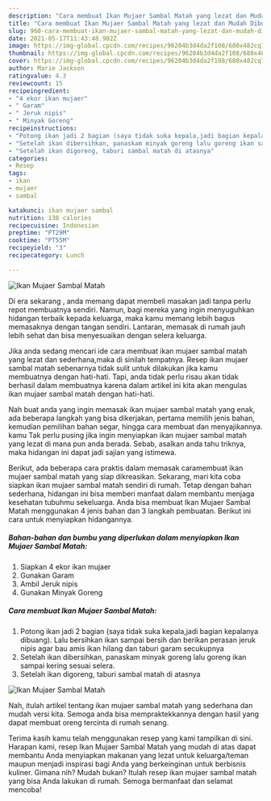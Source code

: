 ```yaml
---
description: "Cara membuat Ikan Mujaer Sambal Matah yang lezat dan Mudah Dibuat"
title: "Cara membuat Ikan Mujaer Sambal Matah yang lezat dan Mudah Dibuat"
slug: 960-cara-membuat-ikan-mujaer-sambal-matah-yang-lezat-dan-mudah-dibuat
date: 2021-05-17T11:43:48.902Z
image: https://img-global.cpcdn.com/recipes/96204b3d4da2f108/680x482cq70/ikan-mujaer-sambal-matah-foto-resep-utama.jpg
thumbnail: https://img-global.cpcdn.com/recipes/96204b3d4da2f108/680x482cq70/ikan-mujaer-sambal-matah-foto-resep-utama.jpg
cover: https://img-global.cpcdn.com/recipes/96204b3d4da2f108/680x482cq70/ikan-mujaer-sambal-matah-foto-resep-utama.jpg
author: Marie Jackson
ratingvalue: 4.3
reviewcount: 15
recipeingredient:
- "4 ekor ikan mujaer"
- " Garam"
- " Jeruk nipis"
- " Minyak Goreng"
recipeinstructions:
- "Potong ikan jadi 2 bagian (saya tidak suka kepala,jadi bagian kepalanya dibuang). Lalu bersihkan ikan sampai bersih dan berikan perasan jeruk nipis agar bau amis ikan hilang dan taburi garam secukupnya"
- "Setelah ikan dibersihkan, panaskam minyak goreng lalu goreng ikan sampai kering sesuai selera."
- "Setelah ikan digoreng, taburi sambal matah di atasnya"
categories:
- Resep
tags:
- ikan
- mujaer
- sambal

katakunci: ikan mujaer sambal 
nutrition: 138 calories
recipecuisine: Indonesian
preptime: "PT29M"
cooktime: "PT55M"
recipeyield: "3"
recipecategory: Lunch

---
```



![Ikan Mujaer Sambal Matah](https://img-global.cpcdn.com/recipes/96204b3d4da2f108/680x482cq70/ikan-mujaer-sambal-matah-foto-resep-utama.jpg)

Di era  sekarang , anda memang dapat membeli masakan jadi tanpa perlu repot membuatnya sendiri. Namun, bagi mereka yang ingin menyuguhkan hidangan terbaik kepada keluarga, maka kamu memang lebih bagus memasaknya dengan tangan sendiri. Lantaran, memasak di rumah jauh lebih sehat dan bisa menyesuaikan dengan selera keluarga.

Jika anda sedang mencari ide cara membuat ikan mujaer sambal matah yang lezat dan sederhana,maka di sinilah tempatnya. Resep ikan mujaer sambal matah  sebenarnya tidak sulit untuk dilakukan jika kamu membuatnya dengan hati-hati. Tapi, anda tidak perlu risau akan tidak berhasil dalam membuatnya 
karena dalam artikel ini kita akan mengulas ikan mujaer sambal matah dengan hati-hati.  



Nah buat anda yang ingin memasak ikan mujaer sambal matah yang enak, ada beberapa langkah yang bisa dikerjakan, pertama memilih jenis bahan, kemudian pemilihan bahan segar, hingga cara membuat dan menyajikannya. kamu Tak perlu pusing jika ingin menyiapkan ikan mujaer sambal matah yang lezat di mana pun anda berada. Sebab, asalkan anda  tahu triknya, maka hidangan ini dapat jadi sajian yang istimewa.

Berikut, ada beberapa cara praktis  dalam memasak caramembuat ikan mujaer sambal matah yang siap dikreasikan. Sekarang, mari kita coba siapkan ikan mujaer sambal matah sendiri di rumah. Tetap dengan bahan sederhana, hidangan ini bisa memberi manfaat dalam membantu menjaga kesehatan tubuhmu sekeluarga. Anda bisa membuat Ikan Mujaer Sambal Matah menggunakan 4 jenis bahan dan 3 langkah pembuatan. Berikut ini cara untuk menyiapkan hidangannya.

<!--inarticleads1-->

##### Bahan-bahan dan bumbu yang diperlukan dalam menyiapkan Ikan Mujaer Sambal Matah:

1. Siapkan 4 ekor ikan mujaer
1. Gunakan  Garam
1. Ambil  Jeruk nipis
1. Gunakan  Minyak Goreng




<!--inarticleads2-->

##### Cara membuat Ikan Mujaer Sambal Matah:

1. Potong ikan jadi 2 bagian (saya tidak suka kepala,jadi bagian kepalanya dibuang). Lalu bersihkan ikan sampai bersih dan berikan perasan jeruk nipis agar bau amis ikan hilang dan taburi garam secukupnya
1. Setelah ikan dibersihkan, panaskam minyak goreng lalu goreng ikan sampai kering sesuai selera.
1. Setelah ikan digoreng, taburi sambal matah di atasnya
<img src="https://img-global.cpcdn.com/steps/9207be03a3048427/160x128cq70/ikan-mujaer-sambal-matah-langkah-memasak-3-foto.jpg" alt="Ikan Mujaer Sambal Matah">



Nah, itulah artikel tentang  ikan mujaer sambal matah  yang sederhana dan mudah versi kita. Semoga anda bisa mempraktekkannya dengan hasil yang dapat membuat oreng tercinta di rumah senang. 

Terima kasih kamu telah menggunakan resep yang kami tampilkan di sini. Harapan kami, resep  Ikan Mujaer Sambal Matah yang mudah di atas dapat membantu Anda menyiapkan makanan yang lezat untuk keluarga/teman maupun menjadi inspirasi bagi Anda yang berkeinginan untuk berbisnis kuliner. Gimana nih? Mudah bukan? Itulah resep ikan mujaer sambal matah yang bisa Anda lakukan di rumah. Semoga bermanfaat dan selamat mencoba!

